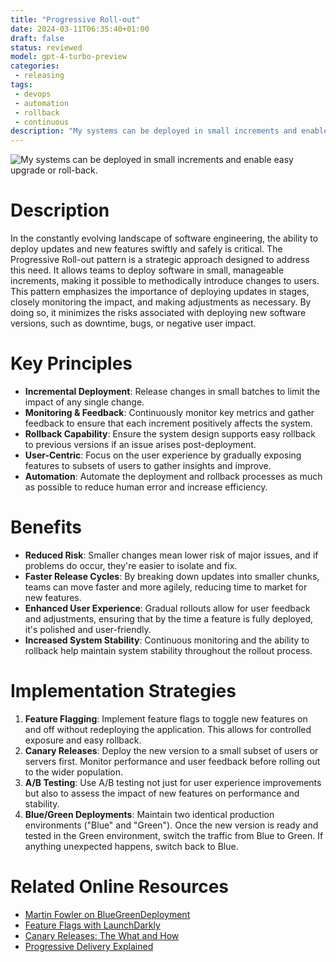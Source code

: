 ```yaml
---
title: "Progressive Roll-out"
date: 2024-03-11T06:35:40+01:00
draft: false
status: reviewed
model: gpt-4-turbo-preview
categories: 
 - releasing
tags: 
 - devops
 - automation
 - rollback
 - continuous
description: "My systems can be deployed in small increments and enable easy upgrade or roll-back."
---
```


![My systems can be deployed in small increments and enable easy upgrade or roll-back.](/images/progressive-roll-out.webp)

# Description

In the constantly evolving landscape of software engineering, the ability to deploy updates and new features swiftly and safely is critical. The Progressive Roll-out pattern is a strategic approach designed to address this need. It allows teams to deploy software in small, manageable increments, making it possible to methodically introduce changes to users. This pattern emphasizes the importance of deploying updates in stages, closely monitoring the impact, and making adjustments as necessary. By doing so, it minimizes the risks associated with deploying new software versions, such as downtime, bugs, or negative user impact.

# Key Principles

- **Incremental Deployment**: Release changes in small batches to limit the impact of any single change.
- **Monitoring & Feedback**: Continuously monitor key metrics and gather feedback to ensure that each increment positively affects the system.
- **Rollback Capability**: Ensure the system design supports easy rollback to previous versions if an issue arises post-deployment.
- **User-Centric**: Focus on the user experience by gradually exposing features to subsets of users to gather insights and improve.
- **Automation**: Automate the deployment and rollback processes as much as possible to reduce human error and increase efficiency.

# Benefits

- **Reduced Risk**: Smaller changes mean lower risk of major issues, and if problems do occur, they're easier to isolate and fix.
- **Faster Release Cycles**: By breaking down updates into smaller chunks, teams can move faster and more agilely, reducing time to market for new features.
- **Enhanced User Experience**: Gradual rollouts allow for user feedback and adjustments, ensuring that by the time a feature is fully deployed, it's polished and user-friendly.
- **Increased System Stability**: Continuous monitoring and the ability to rollback help maintain system stability throughout the rollout process.

# Implementation Strategies

1. **Feature Flagging**: Implement feature flags to toggle new features on and off without redeploying the application. This allows for controlled exposure and easy rollback.
2. **Canary Releases**: Deploy the new version to a small subset of users or servers first. Monitor performance and user feedback before rolling out to the wider population.
3. **A/B Testing**: Use A/B testing not just for user experience improvements but also to assess the impact of new features on performance and stability.
4. **Blue/Green Deployments**: Maintain two identical production environments ("Blue" and "Green"). Once the new version is ready and tested in the Green environment, switch the traffic from Blue to Green. If anything unexpected happens, switch back to Blue.

# Related Online Resources

- [Martin Fowler on BlueGreenDeployment](https://martinfowler.com/bliki/BlueGreenDeployment.html)
- [Feature Flags with LaunchDarkly](https://launchdarkly.com)
- [Canary Releases: The What and How](https://cloud.google.com/architecture/release-canary-deployments-with-gke)
- [Progressive Delivery Explained](https://www.split.io/blog/progressive-delivery-explained/)
